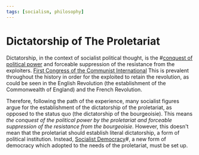 ```yaml
---
tags: [socialism, philosophy]
---
```


# Dictatorship of The Proletariat

Dictatorship, in the context of socialist political thought, is the
#[conquest of political power](202204202040.md) and forceable suppression of the
resistance from the exploiters.
[First Congress of the Communist International](lit/@1stCongressOfTheCominternVladimirLenin1919.md)
This is prevalent throughout the history in order for the exploited to retain
the revolution, as could be seen in the English Revolution (the establishment of
the Commonwealth of England) and the French Revolution.

Therefore, following the path of the experience, many socialist figures argue
for the establishment of the dictatorship of the proletariat, as opposed to the
status quo (the dictatorship of the bourgeoisie). This means *the conquest of
the political power by the proletariat and forceable suppression of the
resistance from the bourgeoisie*. However, this doesn't mean that the
proletariat should establish literal dictatorship, a form of political
institution. Instead, [Socialist Democracy](202204211120.md)#, a new form of
democracy which adopted to the needs of the proletariat, must be set up.

